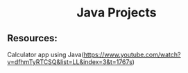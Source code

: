 <h1 align="center">Java Projects</h1>

## Resources:
Calculator app using Java(https://www.youtube.com/watch?v=dfhmTyRTCSQ&list=LL&index=3&t=1767s)
